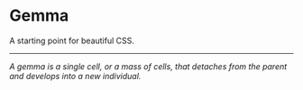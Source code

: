 # Gemma

A starting point for beautiful CSS.

* * *

_A gemma is a single cell, or a mass of cells, that detaches from the parent and develops into a new individual._
